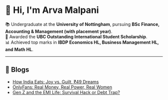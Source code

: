 # 👋 Hi, I'm Arva Malpani  

📚 Undergraduate at the **University of Nottingham**, pursuing **BSc Finance, Accounting & Management (with placement year)**.  
🏅 Awarded the **UBC Outstanding International Student Scholarship**.  
📊 Achieved top marks in **IBDP Economics HL, Business Management HL, and Math HL**.  

---
## 📖 Blogs
- [How India Eats: Joy vs. Guilt, ₹49 Dreams](blogs/how-india-eats.md)
- [OnlyFans: Real Money, Real Power, Real Women](blogs/onlyfans-real-money.md)
-  [Gen Z and the EMI Life: Survival Hack or Debt Trap?](blogs/genz-emi-life.md)





